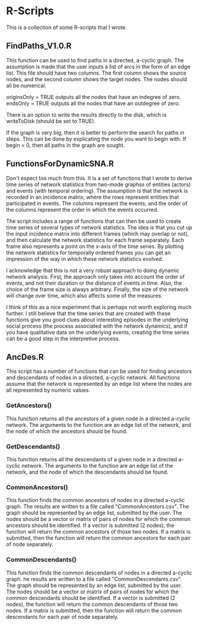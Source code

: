 # R-Scripts
This is a collection of some R-scripts that I wrote. 

## FindPaths_V1.0.R
This function can be used to find paths in a directed, a-cyclic graph. The assumption is made that the user inputs a list of arcs in the form of an edge list. This file should have two columns. The first column shows the source nodes, and the second column shows the target nodes. The nodes should all be numerical.

originsOnly = TRUE outputs all the nodes that have an indegree of zero.
endsOnly = TRUE outputs all the nodes that have an outdegree of zero.

There is an option to write the results directly to the disk, which is writeToDisk (should be set to TRUE).

If the graph is very big, then it is better to perform the search for paths in steps.
This can be done by explicating the node you want to begin with.
If begin = 0, then all paths in the graph are sought.

## FunctionsForDynamicSNA.R
Don't expect too much from this. It is a set of functions that I wrote to derive time series of network statistics from two-mode graphss of entities (actors) and events (with temporal ordering). The assumption is that the network is recorded in an incidence matrix, where the rows represent entities that participated in events. The columns represent the events, and the order of the columns represent the order in which the events occurred. 

The script includes a range of functions that can then be used to create time series of several types of network statistics. The idea is that you cut up the input incidence matrix into different frames (which may overlap or not), and then calculate the network statistics for each frame separately. Each frame also represents a point on the x-axis of the time series. By plotting the network statistics for temporally ordered frames you can get an impression of the way in which these network statistics evolved. 

I acknowledge that this is not a very robust approach to doing dynamic network analysis. First, the approach only takes into account the order of events, and not their duration or the distance of events in time. Also, the choice of the frame size is always arbitrary. Finally, the size of the network will change over time, which also affects some of the measures. 

I think of this as a nice experiment that is perhaps not worth exploring much further. I still believe that the time series that are created with these functions give you good clues about interesting episodes in the underlying social process (the process associated with the network dynamics), and if you have qualitative data on the underlying events, creating the time series can be a good step in the interpretive process. 

## AncDes.R
This script has a number of functions that can be used for finding ancestors and descendants of nodes in a directed, a-cyclic network. All functions assume that the network is represented by an edge list where the nodes are all represented by numeric values.

### GetAncestors()
This function returns all the ancestors of a given node in a directed a-cyclic network. The arguments to the function are an edge list of the network, and the node of which the ancestors should be found.

### GetDescendants()
This function returns all the descendants of a given node in a directed a-cyclic network. The arguments to the function are an edge list of the network, and the node of which the descendants should be found.

### CommonAncestors()
This function finds the common ancestors of nodes in a directed a-cyclic graph. The results are written to a file called "CommonAncestors.csv". The graph should be represented by an edge list, submitted by the user. The nodes should be a vector or matrix of pairs of nodes for which the common ancestors should be identified. If a vector is submitted (2 nodes), the function will return the common ancestors of those two nodes. If a matrix is submitted, then the function will return the common ancestors for each pair of node separately.

### CommonDescendants()
This function finds the common descendants of nodes in a directed a-cyclic graph. he results are written to a file called "CommonDescendants.csv". The graph should be represented by an edge list, submitted by the user. The nodes should be a vector or matrix of pairs of nodes for which the common descendants should be identified. If a vector is submitted (2 nodes), the function will return the common descendants of those two nodes.  If a matrix is submitted, then the function will return the common descendants for each pair of node separately.



